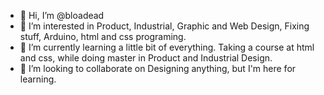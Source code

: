 - 👋 Hi, I’m @bloadead
- 👀 I’m interested in Product, Industrial, Graphic and Web Design, Fixing stuff, Arduino, html and css programing.
- 🌱 I’m currently learning a little bit of everything. Taking a course at html and css, while doing master in Product and Industrial Design.
- 💞️ I’m looking to collaborate on Designing anything, but I'm here for learning.

<!---
bloadead/bloadead is a ✨ special ✨ repository because its `README.md` (this file) appears on your GitHub profile.
You can click the Preview link to take a look at your changes.
--->
